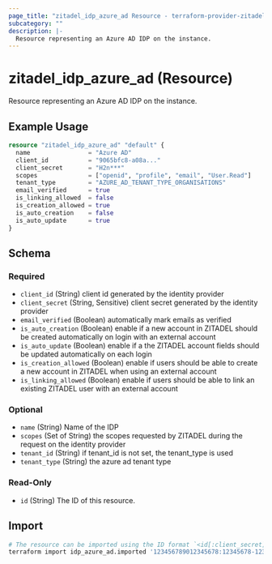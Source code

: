 ```yaml
---
page_title: "zitadel_idp_azure_ad Resource - terraform-provider-zitadel"
subcategory: ""
description: |-
  Resource representing an Azure AD IDP on the instance.
---
```


# zitadel_idp_azure_ad (Resource)

Resource representing an Azure AD IDP on the instance.

## Example Usage

```terraform
resource "zitadel_idp_azure_ad" "default" {
  name                = "Azure AD"
  client_id           = "9065bfc8-a08a..."
  client_secret       = "H2n***"
  scopes              = ["openid", "profile", "email", "User.Read"]
  tenant_type         = "AZURE_AD_TENANT_TYPE_ORGANISATIONS"
  email_verified      = true
  is_linking_allowed  = false
  is_creation_allowed = true
  is_auto_creation    = false
  is_auto_update      = true
}
```

<!-- schema generated by tfplugindocs -->
## Schema

### Required

- `client_id` (String) client id generated by the identity provider
- `client_secret` (String, Sensitive) client secret generated by the identity provider
- `email_verified` (Boolean) automatically mark emails as verified
- `is_auto_creation` (Boolean) enable if a new account in ZITADEL should be created automatically on login with an external account
- `is_auto_update` (Boolean) enable if a the ZITADEL account fields should be updated automatically on each login
- `is_creation_allowed` (Boolean) enable if users should be able to create a new account in ZITADEL when using an external account
- `is_linking_allowed` (Boolean) enable if users should be able to link an existing ZITADEL user with an external account

### Optional

- `name` (String) Name of the IDP
- `scopes` (Set of String) the scopes requested by ZITADEL during the request on the identity provider
- `tenant_id` (String) if tenant_id is not set, the tenant_type is used
- `tenant_type` (String) the azure ad tenant type

### Read-Only

- `id` (String) The ID of this resource.

## Import

```bash
# The resource can be imported using the ID format `<id[:client_secret]>`, e.g.
terraform import idp_azure_ad.imported '123456789012345678:12345678-1234-1234-1234-123456789012'
```
